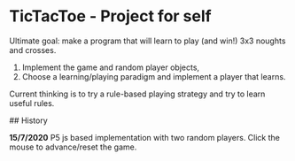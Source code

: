# TicTacToe - Project for self

Ultimate goal: make a program that will learn to play (and win!) 3x3 noughts and crosses.
1. Implement the game and random player objects,
1. Choose a learning/playing paradigm and implement a player that learns.

Current thinking is to try a rule-based playing strategy and try to learn useful rules.

## History

**15/7/2020** P5 js based implementation with two random players. Click the mouse to advance/reset the game.

